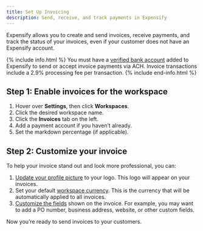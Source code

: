 ```yaml
---
title: Set Up Invoicing
description: Send, receive, and track payments in Expensify 
---
```

Expensify allows you to create and send invoices, receive payments, and track the status of your invoices, even if your customer does not have an Expensify account. 

{% include info.html %}
You must have a [verified bank account](https://help.expensify.com/articles/expensify-classic/bank-accounts-and-payments/bank-accounts/Connect-US-Business-Bank-Account) added to Expensify to send or accept invoice payments via ACH. Invoice transactions include a 2.9% processing fee per transaction. 
{% include end-info.html %}

## Step 1: Enable invoices for the workspace

1. Hover over **Settings**, then click **Workspaces**.
2. Click the desired workspace name.
3. Click the **Invoices** tab on the left.
4. Add a payment account if you haven’t already. 
5. Set the markdown percentage (if applicable). 

## Step 2: Customize your invoice
To help your invoice stand out and look more professional, you can: 

1. [Update your profile picture](https://help.expensify.com/articles/expensify-classic/settings/account-settings/Add-profile-photo) to your logo. This logo will appear on your invoices.
2. Set your default [workspace currency](https://help.expensify.com/articles/expensify-classic/workspaces/Set-Currency). This is the currency that will be automatically applied to all invoices. 
3. [Customize the fields](https://help.expensify.com/articles/expensify-classic/reports/Add-custom-fields-to-reports-and-invoices) shown on the invoice. For example, you may want to add a PO number, business address, website, or other custom fields.

Now you’re ready to send invoices to your customers. 
